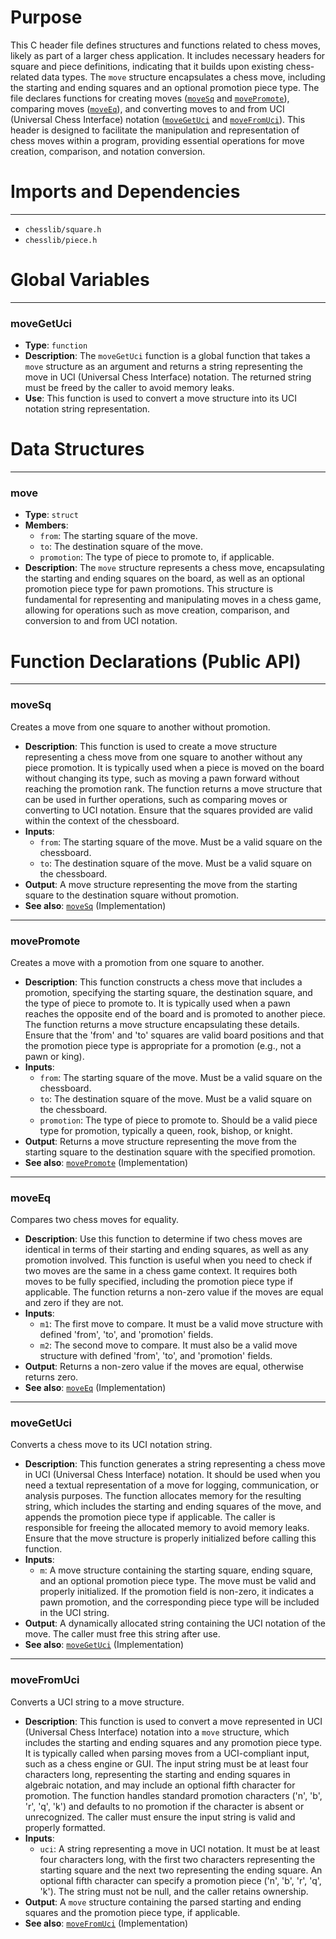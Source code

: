 # Purpose
This C header file defines structures and functions related to chess moves, likely as part of a larger chess application. It includes necessary headers for square and piece definitions, indicating that it builds upon existing chess-related data types. The `move` structure encapsulates a chess move, including the starting and ending squares and an optional promotion piece type. The file declares functions for creating moves ([`moveSq`](#moveSq) and [`movePromote`](#movePromote)), comparing moves ([`moveEq`](#moveEq)), and converting moves to and from UCI (Universal Chess Interface) notation ([`moveGetUci`](#moveGetUci) and [`moveFromUci`](#moveFromUci)). This header is designed to facilitate the manipulation and representation of chess moves within a program, providing essential operations for move creation, comparison, and notation conversion.
# Imports and Dependencies

---
- `chesslib/square.h`
- `chesslib/piece.h`


# Global Variables

---
### moveGetUci
- **Type**: `function`
- **Description**: The `moveGetUci` function is a global function that takes a `move` structure as an argument and returns a string representing the move in UCI (Universal Chess Interface) notation. The returned string must be freed by the caller to avoid memory leaks.
- **Use**: This function is used to convert a move structure into its UCI notation string representation.


# Data Structures

---
### move
- **Type**: `struct`
- **Members**:
    - `from`: The starting square of the move.
    - `to`: The destination square of the move.
    - `promotion`: The type of piece to promote to, if applicable.
- **Description**: The `move` structure represents a chess move, encapsulating the starting and ending squares on the board, as well as an optional promotion piece type for pawn promotions. This structure is fundamental for representing and manipulating moves in a chess game, allowing for operations such as move creation, comparison, and conversion to and from UCI notation.


# Function Declarations (Public API)

---
### moveSq<!-- {{#callable_declaration:moveSq}} -->
Creates a move from one square to another without promotion.
- **Description**: This function is used to create a move structure representing a chess move from one square to another without any piece promotion. It is typically used when a piece is moved on the board without changing its type, such as moving a pawn forward without reaching the promotion rank. The function returns a move structure that can be used in further operations, such as comparing moves or converting to UCI notation. Ensure that the squares provided are valid within the context of the chessboard.
- **Inputs**:
    - `from`: The starting square of the move. Must be a valid square on the chessboard.
    - `to`: The destination square of the move. Must be a valid square on the chessboard.
- **Output**: A move structure representing the move from the starting square to the destination square without promotion.
- **See also**: [`moveSq`](../../src/chesslib/move.c.driver.md#moveSq)  (Implementation)


---
### movePromote<!-- {{#callable_declaration:movePromote}} -->
Creates a move with a promotion from one square to another.
- **Description**: This function constructs a chess move that includes a promotion, specifying the starting square, the destination square, and the type of piece to promote to. It is typically used when a pawn reaches the opposite end of the board and is promoted to another piece. The function returns a move structure encapsulating these details. Ensure that the 'from' and 'to' squares are valid board positions and that the promotion piece type is appropriate for a promotion (e.g., not a pawn or king).
- **Inputs**:
    - `from`: The starting square of the move. Must be a valid square on the chessboard.
    - `to`: The destination square of the move. Must be a valid square on the chessboard.
    - `promotion`: The type of piece to promote to. Should be a valid piece type for promotion, typically a queen, rook, bishop, or knight.
- **Output**: Returns a move structure representing the move from the starting square to the destination square with the specified promotion.
- **See also**: [`movePromote`](../../src/chesslib/move.c.driver.md#movePromote)  (Implementation)


---
### moveEq<!-- {{#callable_declaration:moveEq}} -->
Compares two chess moves for equality.
- **Description**: Use this function to determine if two chess moves are identical in terms of their starting and ending squares, as well as any promotion involved. This function is useful when you need to check if two moves are the same in a chess game context. It requires both moves to be fully specified, including the promotion piece type if applicable. The function returns a non-zero value if the moves are equal and zero if they are not.
- **Inputs**:
    - `m1`: The first move to compare. It must be a valid move structure with defined 'from', 'to', and 'promotion' fields.
    - `m2`: The second move to compare. It must also be a valid move structure with defined 'from', 'to', and 'promotion' fields.
- **Output**: Returns a non-zero value if the moves are equal, otherwise returns zero.
- **See also**: [`moveEq`](../../src/chesslib/move.c.driver.md#moveEq)  (Implementation)


---
### moveGetUci<!-- {{#callable_declaration:moveGetUci}} -->
Converts a chess move to its UCI notation string.
- **Description**: This function generates a string representing a chess move in UCI (Universal Chess Interface) notation. It should be used when you need a textual representation of a move for logging, communication, or analysis purposes. The function allocates memory for the resulting string, which includes the starting and ending squares of the move, and appends the promotion piece type if applicable. The caller is responsible for freeing the allocated memory to avoid memory leaks. Ensure that the move structure is properly initialized before calling this function.
- **Inputs**:
    - `m`: A move structure containing the starting square, ending square, and an optional promotion piece type. The move must be valid and properly initialized. If the promotion field is non-zero, it indicates a pawn promotion, and the corresponding piece type will be included in the UCI string.
- **Output**: A dynamically allocated string containing the UCI notation of the move. The caller must free this string after use.
- **See also**: [`moveGetUci`](../../src/chesslib/move.c.driver.md#moveGetUci)  (Implementation)


---
### moveFromUci<!-- {{#callable_declaration:moveFromUci}} -->
Converts a UCI string to a move structure.
- **Description**: This function is used to convert a move represented in UCI (Universal Chess Interface) notation into a `move` structure, which includes the starting and ending squares and any promotion piece type. It is typically called when parsing moves from a UCI-compliant input, such as a chess engine or GUI. The input string must be at least four characters long, representing the starting and ending squares in algebraic notation, and may include an optional fifth character for promotion. The function handles standard promotion characters ('n', 'b', 'r', 'q', 'k') and defaults to no promotion if the character is absent or unrecognized. The caller must ensure the input string is valid and properly formatted.
- **Inputs**:
    - `uci`: A string representing a move in UCI notation. It must be at least four characters long, with the first two characters representing the starting square and the next two representing the ending square. An optional fifth character can specify a promotion piece ('n', 'b', 'r', 'q', 'k'). The string must not be null, and the caller retains ownership.
- **Output**: A `move` structure containing the parsed starting and ending squares and the promotion piece type, if applicable.
- **See also**: [`moveFromUci`](../../src/chesslib/move.c.driver.md#moveFromUci)  (Implementation)


